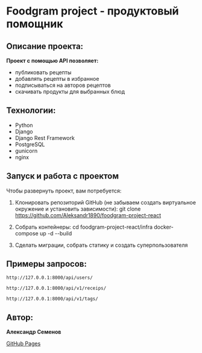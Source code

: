 # Foodgram project - продуктовый помощник

## Описание проекта:

**Проект с помощью API позволяет:**

- публиковать рецепты
- добавлять рецепты в избранное
- подписываться на авторов рецептов
- скачивать продукты для выбранных блюд

## Технологии:

- Python
- Django
- Django Rest Framework
- PostgreSQL
- gunicorn
- nginx

## Запуск и работа с проектом

Чтобы развернуть проект, вам потребуется:

1. Клонировать репозиторий GitHub (не забываем создать виртуальное окружение и установить зависимости):
git clone https://github.com/Aleksandr1890/foodgram-project-react

2. Собрать контейнеры:
cd foodgram-project-react/infra
docker-compose up -d --build

3. Сделать миграции, собрать статику и создать суперпользователя

## Примеры запросов:

```
http://127.0.0.1:8000/api/users/
```

```
http://127.0.0.1:8000/api/v1/receips/
```

```
http://127.0.0.1:8000/api/v1/tags/
```

## Автор:

**Александр Семенов**

[GitHub Pages](https://github.com/Aleksandr1890)
